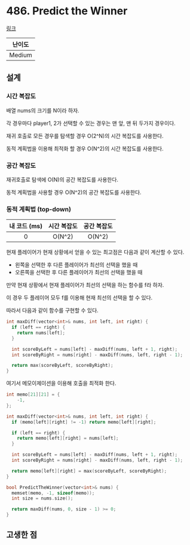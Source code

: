 # 486. Predict the Winner

[링크](https://leetcode.com/problems/predict-the-winner/description/)

| 난이도 |
| :----: |
| Medium |

## 설계

### 시간 복잡도

배열 nums의 크기를 N이라 하자.

각 경우마다 player1, 2가 선택할 수 있는 경우는 맨 앞, 맨 뒤 두가지 경우이다.

재귀 호출로 모든 경우를 탐색할 경우 O(2^N)의 시간 복잡도를 사용한다.

동적 계획법을 이용해 최적화 할 경우 O(N^2)의 시간 복잡도를 사용한다.

### 공간 복잡도

재귀호출로 탐색에 O(N)의 공간 복잡도를 사용한다.

동적 계획법을 사용할 경우 O(N^2)의 공간 복잡도를 사용한다.

### 동적 계획법 (top-down)

| 내 코드 (ms) | 시간 복잡도 | 공간 복잡도 |
| :----------: | :---------: | :---------: |
|      0       |   O(N^2)    |   O(N^2)    |

현재 플레이어가 현재 상황에서 얻을 수 있는 최고점은 다음과 같이 계산할 수 있다.

- 왼쪽을 선택한 후 다른 플레이어가 최선의 선택을 했을 때
- 오른쪽을 선택한 후 다른 플레이어가 최선의 선택을 했을 때

만약 현재 상황에서 현재 플레이어가 최선의 선택을 하는 함수를 f라 하자.

이 경우 두 플레이어 모두 f를 이용해 현재 최선의 선택을 할 수 있다.

따라서 다음과 같이 함수를 구현할 수 있다.

```cpp
int maxDiff(vector<int>& nums, int left, int right) {
  if (left == right) {
    return nums[left];
  }

  int scoreByLeft = nums[left] - maxDiff(nums, left + 1, right);
  int scoreByRight = nums[right] - maxDiff(nums, left, right - 1);

  return max(scoreByLeft, scoreByRight);
}
```

여기서 메모이제이션을 이용해 호출을 최적화 한다.

```cpp
int memo[21][21] = {
    -1,
};

int maxDiff(vector<int>& nums, int left, int right) {
  if (memo[left][right] != -1) return memo[left][right];

  if (left == right) {
    return memo[left][right] = nums[left];
  }

  int scoreByLeft = nums[left] - maxDiff(nums, left + 1, right);
  int scoreByRight = nums[right] - maxDiff(nums, left, right - 1);

  return memo[left][right] = max(scoreByLeft, scoreByRight);
}

bool PredictTheWinner(vector<int>& nums) {
  memset(memo, -1, sizeof(memo));
  int size = nums.size();

  return maxDiff(nums, 0, size - 1) >= 0;
}
```

## 고생한 점
